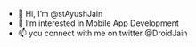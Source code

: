 - 👋 Hi, I’m @stAyushJain
- 👀 I’m interested in Mobile App Development
- 📫 you connect with me on twitter @DroidJain
